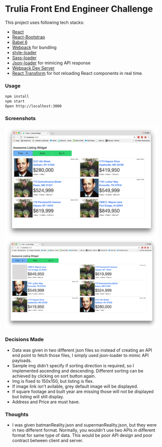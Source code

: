 # Trulia Front End Engineer Challenge

This project uses following tech stacks:
* [React](https://github.com/facebook/react)
* [React-Bootstrap](https://react-bootstrap.github.io/)
* [Babel 6](http://babeljs.io)
* [Webpack](http://webpack.github.io) for bundling
* [style-loader](https://github.com/webpack-contrib/style-loader)
* [Sass-loader](https://github.com/webpack-contrib/sass-loader)
* [Json-loader](https://webpack.js.org/loaders/json-loader/) for mimicing API response
* [Webpack Dev Server](http://webpack.github.io/docs/webpack-dev-server.html)
* [React Transform](https://github.com/gaearon/react-transform-hmr) for hot reloading React components in real time.

### Usage

```
npm install
npm start
Open http://localhost:3000
```
### Screenshots
![normal screenshot](https://github.com/sk25649/trulia-challenge/blob/master/normal.png)
![grey default](https://github.com/sk25649/trulia-challenge/blob/master/grey-default.png)

### Decisions Made
- Data was given in two different json files so instead of creating an API end point to fetch those files, I simply used json-loader to mimic API payloads.
- Sample img didn't specify if sorting direction is required, so I implemented ascending and descending. Different sorting can be achieved by clicking on sort button again.
- Img is fixed to 150x150, but listing is flex.
- If image link isn't avilable, grey default image will be displayed.
- If square footage and built year are missing those will not be displayed but listing will still display.
- Address and Price are must have.

### Thoughts
- I was given batmanReality.json and supermanReality.json, but they were in two different format. Normally, you wouldn't use two APIs in different format for same type of data. This would be poor API design and poor contract between client and server.
